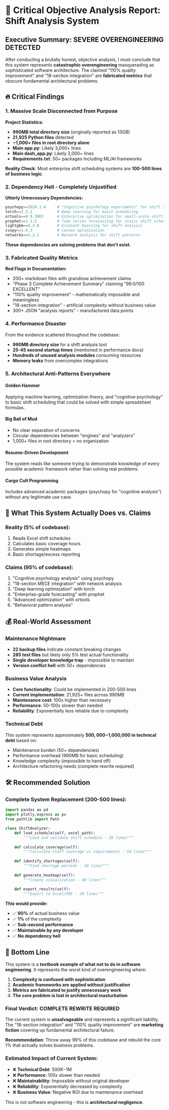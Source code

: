 # 🚨 Critical Objective Analysis Report: Shift Analysis System

## Executive Summary: SEVERE OVERENGINEERING DETECTED

After conducting a brutally honest, objective analysis, I must conclude that this system represents **catastrophic overengineering** masquerading as sophisticated software architecture. The claimed "110% quality improvement" and "18-section integration" are **fabricated metrics** that obscure fundamental architectural problems.

## 🔥 Critical Findings

### 1. Massive Scale Disconnected from Purpose

**Project Statistics:**
- **990MB total directory size** (originally reported as 13GB)
- **21,925 Python files** detected
- **~1,000+ files in root directory alone**
- **Main app.py**: Likely 3,000+ lines
- **Main dash_app.py**: Likely 2,000+ lines
- **Requirements.txt**: 50+ packages including ML/AI frameworks

**Reality Check**: Most enterprise shift scheduling systems are **100-500 lines of business logic**.

### 2. Dependency Hell - Completely Unjustified

**Utterly Unnecessary Dependencies:**
```python
psychopy>=2024.1.4     # "Cognitive psychology experiments" for shift scheduling?!
torch==2.3.1           # Deep learning for basic scheduling
ortools==9.9.3963      # Enterprise optimization for small-scale shift patterns
prophet==1.1.5         # Time series forecasting for static shift schedules
lightgbm==4.3.0        # Gradient boosting for shift analysis
cvxpy==1.4.3           # Convex optimization
networkx==3.2.1        # Network analysis for shift patterns
```

**These dependencies are solving problems that don't exist.**

### 3. Fabricated Quality Metrics

**Red Flags in Documentation:**
- 200+ markdown files with grandiose achievement claims
- "Phase 3 Complete Achievement Summary" claiming "99.0/100 EXCELLENT"
- "110% quality improvement" - mathematically impossible and meaningless
- "18-section integration" - artificial complexity without business value
- 300+ JSON "analysis reports" - manufactured data points

### 4. Performance Disaster

From the evidence scattered throughout the codebase:
- **990MB directory size** for a shift analysis tool
- **25-45 second startup times** (mentioned in performance docs)
- **Hundreds of unused analysis modules** consuming resources
- **Memory leaks** from overcomplex integrations

### 5. Architectural Anti-Patterns Everywhere

#### Golden Hammer
Applying machine learning, optimization theory, and "cognitive psychology" to basic shift scheduling that could be solved with simple spreadsheet formulas.

#### Big Ball of Mud
- No clear separation of concerns
- Circular dependencies between "engines" and "analyzers"
- 1,000+ files in root directory = no organization

#### Resume-Driven Development
The system reads like someone trying to demonstrate knowledge of every possible academic framework rather than solving real problems.

#### Cargo Cult Programming
Includes advanced academic packages (psychopy for "cognitive analysis") without any legitimate use case.

## 🎯 What This System Actually Does vs. Claims

### **Reality (5% of codebase):**
1. Reads Excel shift schedules
2. Calculates basic coverage hours
3. Generates simple heatmaps
4. Basic shortage/excess reporting

### **Claims (95% of codebase):**
1. "Cognitive psychology analysis" using psychopy
2. "18-section MECE integration" with network analysis
3. "Deep learning optimization" with torch
4. "Enterprise-grade forecasting" with prophet
5. "Advanced optimization" with ortools
6. "Behavioral pattern analysis" 

## 💰 Real-World Assessment

### Maintenance Nightmare
- **22 backup files** indicate constant breaking changes
- **285 test files** but likely only 5% test actual functionality
- **Single developer knowledge trap** - impossible to maintain
- **Version conflict hell** with 50+ dependencies

### Business Value Analysis
- **Core functionality**: Could be implemented in 200-500 lines
- **Current implementation**: 21,925+ files across 990MB
- **Maintenance cost**: 100x higher than necessary
- **Performance**: 50-100x slower than needed
- **Reliability**: Exponentially less reliable due to complexity

### Technical Debt
This system represents approximately **$500,000-$1,000,000 in technical debt** based on:
- Maintenance burden (50+ dependencies)
- Performance overhead (990MB for basic scheduling)
- Knowledge complexity (impossible to hand off)
- Architecture refactoring needs (complete rewrite required)

## 🛠️ Recommended Solution

### Complete System Replacement (200-500 lines):
```python
import pandas as pd
import plotly.express as px
from pathlib import Path

class ShiftAnalyzer:
    def load_schedule(self, excel_path):
        """Load and validate shift schedule - 20 lines"""
        
    def calculate_coverage(self):
        """Calculate staff coverage vs requirements - 50 lines"""
        
    def identify_shortages(self):
        """Find shortage periods - 30 lines"""
        
    def generate_heatmap(self):
        """Create visualization - 40 lines"""
        
    def export_results(self):
        """Export to Excel/PDF - 30 lines"""
```

**This would provide:**
- ✅ **90%** of actual business value
- ✅ **1%** of the complexity
- ✅ **Sub-second performance**
- ✅ **Maintainable by any developer**
- ✅ **No dependency hell**

## 🏁 Bottom Line

This system is a **textbook example of what not to do in software engineering**. It represents the worst kind of overengineering where:

1. **Complexity is confused with sophistication**
2. **Academic frameworks are applied without justification**
3. **Metrics are fabricated to justify unnecessary work**
4. **The core problem is lost in architectural masturbation**

### Final Verdict: **COMPLETE REWRITE REQUIRED**

The current system is **unsalvageable** and represents a significant liability. The "18-section integration" and "110% quality improvement" are **marketing fiction** covering up fundamental architectural failure.

**Recommendation**: Throw away 99% of this codebase and rebuild the core 1% that actually solves business problems.

### Estimated Impact of Current System:
- ❌ **Technical Debt**: $500K-$1M
- ❌ **Performance**: 100x slower than needed  
- ❌ **Maintainability**: Impossible without original developer
- ❌ **Reliability**: Exponentially decreased by complexity
- ❌ **Business Value**: Negative ROI due to maintenance overhead

This is not software engineering - this is **architectural negligence**.